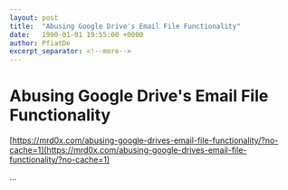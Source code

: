 ```yaml
---
layout: post
title:  "Abusing Google Drive's Email File Functionality"
date:   1990-01-01 19:55:00 +0000
author: PfiatDe
excerpt_separator: <!--more-->
---
```


# Abusing Google Drive's Email File Functionality
[https://mrd0x.com/abusing-google-drives-email-file-functionality/?no-cache=1](https://mrd0x.com/abusing-google-drives-email-file-functionality/?no-cache=1)

...
<!--more-->
